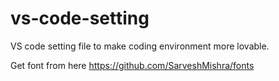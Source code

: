 # vs-code-setting
VS code setting file to make coding environment more lovable.

Get font from here
https://github.com/SarveshMishra/fonts
